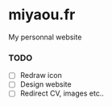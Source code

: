 # miyaou.fr
My personnal website

### TODO
- [ ] Redraw icon
- [ ] Design website
- [ ] Redirect CV, images etc..
